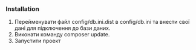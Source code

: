 ### Installation

1. Перейменувати файл config/db.ini.dist в config/db.ini та внести свої дані для підключення до бази даних.
2. Виконати команду composer update.
3. Запустити проект
